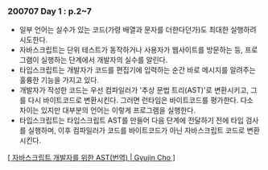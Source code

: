 ### 200707 Day 1 : p.2~7
- 일부 언어는 실수가 있는 코드(가령 배열과 문자를 더한다던가)도 최대한 실행하려 시도한다.
- 자바스크립트는 단위 테스트가 동작하거나 사용자가 웹사이트를 방문하는 등, 프로그램이 실행하는 단계에서 개발자의 실수를 알린다.
- 타입스크립트는 개발자가 코드를 편집기에 입력하는 순간 바로 메시지를 알려주는 훌륭한 기능을 가지고 있다.
- 개발자가 작성한 코드는 우선 컴파일러가 '추상 문법 트리(AST)'로 변환시키고, 그를 다시 바이트코드로 변환시킨다. 그러면 런타임은 바이트코드를 평가한다. 다소 차이는 있지만 대부분의 언어는 이렇게 프로그램을 실행한다.
- 타입스크립트는 타입스크립트 AST를 만들어 다음 단계에 전달하기 전에 타입 검사를 실행하며, 이후 컴파일러가 코드를 바이트코드가 아닌 자바스크립트 코드로 변환시킨다.

[[ 자바스크립트 개발자를 위한 AST(번역) | Gyujin Cho ]](https://gyujincho.github.io/2018-06-19/AST-for-JS-devlopers)